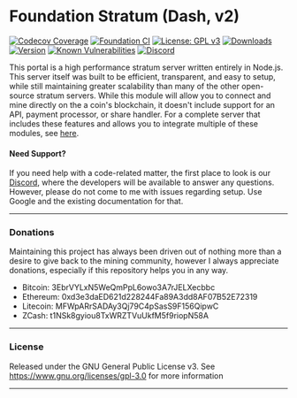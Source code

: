 # Foundation Stratum (Dash, v2)

[![Codecov Coverage](https://img.shields.io/codecov/c/github/blinkhash/foundation-v2-dash.svg?style=flat-square)](https://codecov.io/gh/blinkhash/foundation-v2-dash/)
[![Foundation CI](https://github.com/blinkhash/foundation-v2-dash/actions/workflows/build.yml/badge.svg?branch=master)](https://github.com/blinkhash/foundation-v2-dash/actions/workflows/build.yml)
[![License: GPL v3](https://img.shields.io/badge/License-GPLv3-blue.svg)](https://www.gnu.org/licenses/gpl-3.0)
[![Downloads](https://img.shields.io/npm/dm/foundation-v2-dash.svg)](https://www.npmjs.com/package/foundation-v2-dash)
[![Version](https://img.shields.io/npm/v/foundation-v2-dash.svg)](https://www.npmjs.com/package/foundation-v2-dash)
[![Known Vulnerabilities](https://snyk.io/test/npm/foundation-v2-dash/badge.svg)](https://snyk.io/test/npm/foundation-v2-dash)
[![Discord](https://img.shields.io/discord/738590795384356904)](https://discord.gg/rNjez6VgNF)

This portal is a high performance stratum server written entirely in Node.js. This server itself was built to be efficient, transparent, and easy to setup, while still maintaining greater scalability than many of the other open-source stratum servers. While this module will allow you to connect and mine directly on the a coin's blockchain, it doesn't include support for an API, payment processor, or share handler. For a complete server that includes these features and allows you to integrate multiple of these modules, see [here](https://github.com/blinkhash/foundation-v2-server).

#### Need Support?

If you need help with a code-related matter, the first place to look is our [Discord](https://discord.gg/rNjez6VgNF), where the developers will be available to answer any questions. However, please do not come to me with issues regarding setup. Use Google and the existing documentation for that.

---

### Donations

Maintaining this project has always been driven out of nothing more than a desire to give back to the mining community, however I always appreciate donations, especially if this repository helps you in any way.

- Bitcoin: 3EbrVYLxN5WeQmPpL6owo3A7rJELXecbbc
- Ethereum: 0xd3e3daED621d228244Fa89A3dd8AF07B52E72319
- Litecoin: MFWpARrSADAy3Qj79C4pSasS9F156QipwC
- ZCash: t1NSk8gyiou8TxWRZTVuUkfM5f9riopN58A

---

### License

Released under the GNU General Public License v3. See https://www.gnu.org/licenses/gpl-3.0 for more information

---
